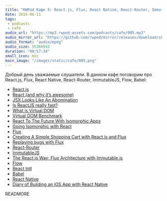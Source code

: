 ```yaml
---
title: "RWPod Кафе 5: React.js, Flux, React Native, React-Router, ImmutableJS, Flow, Babel"
date: 2015-06-11
tags:
 - podcasts
 - cafe
audio_url: "https://mp3.rwpod-assets.com/podcasts/cafe/005.mp3"
audio_mirror_url: "https://github.com/rwpod/mirror/releases/download/c005/005.mp3"
audio_format: "audio/mpeg"
audio_size: 55366943
duration: "00:57:34"
small_icon: mic
main_image: "/images/static/cafe/005.png"
---
```


Добрый день уважаемые слушатели. В данном кафе поговорим про React.js, Flux, React Native, React-Router, ImmutableJS, Flow, Babel:

 - [React.js](http://facebook.github.io/react/)
 - [React (and why it’s awesome)](http://www.normative.com/react-and-why-its-awesome/)
 - [JSX Looks Like An Abomination](https://medium.com/javascript-scene/jsx-looks-like-an-abomination-1c1ec351a918)
 - [Is ReactJS really fast?](http://blog.500tech.com/is-reactjs-fast/)
 - [What is Virtual DOM](http://tonyfreed.com/blog/what_is_virtual_dom)
 - [Virtual DOM Benchmark](http://vdom-benchmark.github.io/vdom-benchmark/)
 - [React To The Future With Isomorphic Apps](http://www.smashingmagazine.com/2015/04/21/react-to-the-future-with-isomorphic-apps/)
 - [Going Isomorphic with React](http://bensmithett.github.io/going-isomorphic-with-react/)
 - [Flux](https://facebook.github.io/flux/)
 - [Creating A Simple Shopping Cart with React.js and Flux](https://scotch.io/tutorials/creating-a-simple-shopping-cart-with-react-js-and-flux)
 - [Replaying bugs with Flux](https://medium.com/@nextminds/replaying-bugs-with-flux-52f6bd8c8307)
 - [React-Router](https://github.com/rackt/react-router)
 - [ImmutableJS](http://facebook.github.io/immutable-js/)
 - [The React.js Way: Flux Architecture with Immutable.js](http://blog.risingstack.com/the-react-js-way-flux-architecture-with-immutable-js/)
 - [Flow](http://flowtype.org/)
 - [React Intl](http://formatjs.io/react/)
 - [Babel](https://babeljs.io/)
 - [React Native](https://facebook.github.io/react-native/)
 - [Diary of Building an iOS App with React Native](http://herman.asia/building-a-flashcard-app-with-react-native)

READMORE

